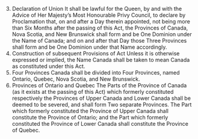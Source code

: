 3. Declaration of Union
It shall be lawful for the Queen, by and with the Advice of Her Majesty’s Most
Honourable Privy Council, to declare by Proclamation that, on and after a Day therein
appointed, not being more than Six Months after the passing of this Act, the Provinces
of Canada, Nova Scotia, and New Brunswick shall form and be One Dominion under the
Name of Canada; and on and after that Day those Three Provinces shall form and be
One Dominion under that Name accordingly.
4. Construction of subsequent Provisions of Act
Unless it is otherwise expressed or implied, the Name Canada shall be taken to mean
Canada as constituted under this Act.
5. Four Provinces
Canada shall be divided into Four Provinces, named Ontario, Quebec, Nova Scotia, and
New Brunswick.
6. Provinces of Ontario and Quebec
The Parts of the Province of Canada (as it exists at the passing of this Act) which
formerly constituted respectively the Provinces of Upper Canada and Lower Canada
shall be deemed to be severed, and shall form Two separate Provinces. The Part which
formerly constituted the Province of Upper Canada shall constitute the Province of
Ontario; and the Part which formerly constituted the Province of Lower Canada shall
constitute the Province of Quebec.
